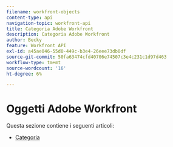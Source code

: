 ```yaml
---
filename: workfront-objects
content-type: api
navigation-topic: workfront-api
title: Categoria Adobe Workfront
description: Categoria Adobe Workfront
author: Becky
feature: Workfront API
exl-id: a45ae046-55d0-449c-b3e4-26eee73db0df
source-git-commit: 50fa63474cfd40706e74507c3e4c231c1d97d463
workflow-type: tm+mt
source-wordcount: '16'
ht-degree: 6%

---
```



# Oggetti Adobe Workfront

Questa sezione contiene i seguenti articoli:

* [Categoria](../../wf-api/wf-objects/category.md)
